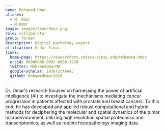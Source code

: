 ```yaml
---
name: Mohamed Omar
aliases:
  - M. Omar
  - M Omar
image: images/team/Omar.png
role: collaborator
group: former
description: Digital pathology expert
affiliation: Cedar Sinai
links:
  home-page: https://researchers.cedars-sinai.edu/Mohamed.Omar
  orcid: 00000000-0002-8068-1920
  twitter: MohamedOmarMD
  google-scholar: iHJ6TzcAAAAJ
  github: MohamedOmar2020
---
```


Dr. Omar's research focuses on harnessing the power of artificial intelligence (AI) to investigate the mechanisms mediating cancer progression in patients affected with prostate and breast cancers. To this end, he has developed and applied robust computational and hybrid methods for deciphering the molecular and spatial dynamics of the tumor microenvironment, utilizing high resolution spatial proteomics and transcriptomics, as well as routine histopathology imaging data. 

